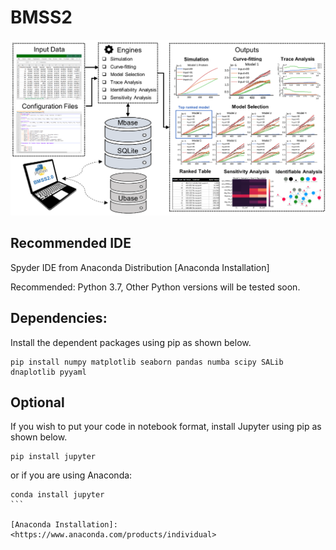 # BMSS2
![alt text](https://github.com/EngBioNUS/BMSS2/blob/master/BMSSDiagram.png?raw=true)

## Recommended IDE
Spyder IDE from Anaconda Distribution [Anaconda Installation]

Recommended: Python 3.7, Other Python versions will be tested soon. 

## Dependencies: 
Install the dependent packages using pip as shown below.
```
pip install numpy matplotlib seaborn pandas numba scipy SALib dnaplotlib pyyaml
```

## Optional
If you wish to put your code in notebook format, install Jupyter using pip as shown below.
```
pip install jupyter
```
or if you are using Anaconda:
````
conda install jupyter
```

[Anaconda Installation]: <https://www.anaconda.com/products/individual>
